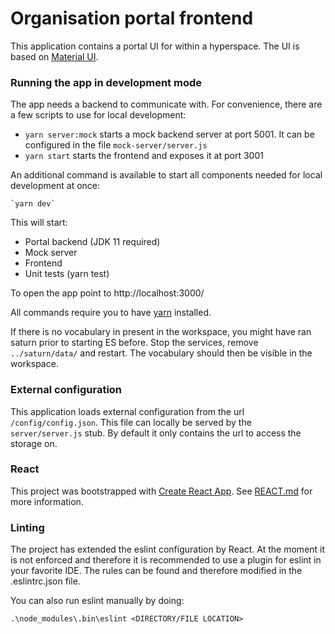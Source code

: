 # Organisation portal frontend
This application contains a portal UI for within a hyperspace. The UI is based on [Material UI](https://material-ui.com/).

### Running the app in development mode
The app needs a backend to communicate with. For convenience, there are a few scripts to use for local development:

- `yarn server:mock` starts a mock backend server at port 5001. It can be configured in the file `mock-server/server.js`
- `yarn start` starts the frontend and exposes it at port 3001

An additional command is available to start all components needed for local development at once: 

    `yarn dev` 

This will start:
- Portal backend (JDK 11 required)
- Mock server
- Frontend
- Unit tests (yarn test)

To open the app point to http://localhost:3000/

All commands require you to have [yarn](https://yarnpkg.com/lang/en/) installed. 

If there is no vocabulary in present in the workspace, you might have ran saturn prior to starting ES before. Stop the services, remove `../saturn/data/` and restart. The vocabulary should then be visible in the workspace.

### External configuration
This application loads external configuration from the url `/config/config.json`. This file can locally be 
served by the `server/server.js` stub. By default it only contains the url to access the storage on.

### React
This project was bootstrapped with [Create React App](https://github.com/facebookincubator/create-react-app). See [REACT.md](REACT.md) for more information.

### Linting
The project has extended the eslint configuration by React. At the moment it is not enforced and therefore it is recommended to use a plugin for eslint in your favorite IDE. The rules can be found and therefore modified in the .eslintrc.json file.

You can also run eslint manually by doing:
```
.\node_modules\.bin\eslint <DIRECTORY/FILE LOCATION>
```
